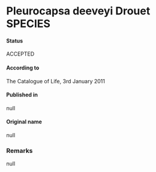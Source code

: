 # Pleurocapsa deeveyi Drouet SPECIES

#### Status
ACCEPTED

#### According to
The Catalogue of Life, 3rd January 2011

#### Published in
null

#### Original name
null

### Remarks
null